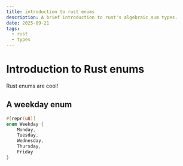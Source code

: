 ```yaml
---
title: introduction to rust enums
description: A brief introduction to rust's algebraic sum types.
date: 2025-09-21
tags:
  - rust
  - types
---
```

# Introduction to Rust enums

Rust enums are cool!

## A weekday enum

```rust
#[repr(u8)]
enum Weekday {
    Monday,
    Tuesday,
    Wednesday,
    Thursday,
    Friday
}
```
